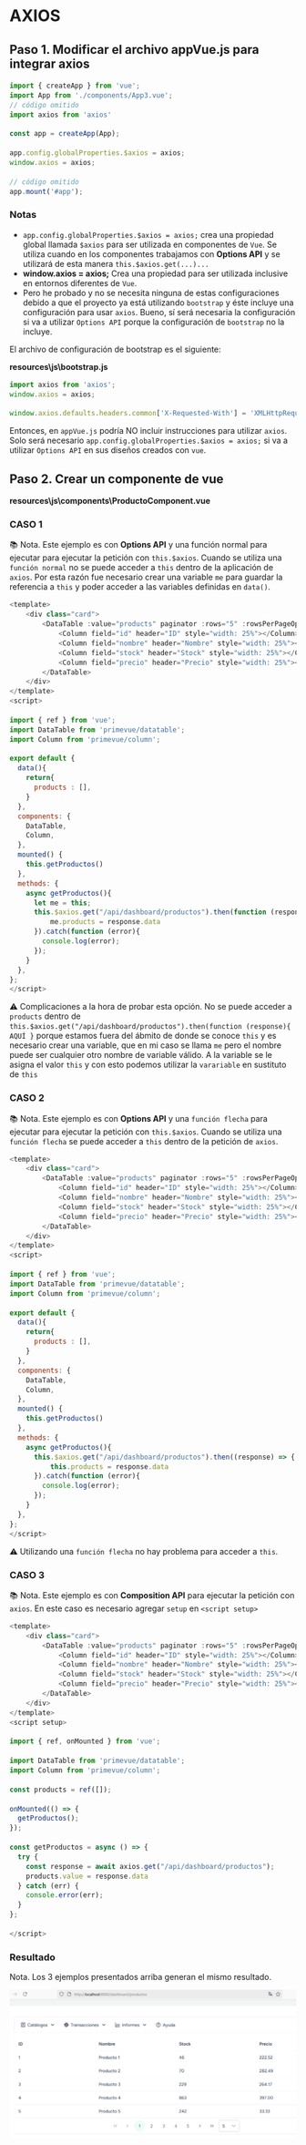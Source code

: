 # AXIOS

## Paso 1. Modificar el archivo appVue.js para integrar axios

```javascript
import { createApp } from 'vue';
import App from './components/App3.vue';
// código omitido
import axios from 'axios'

const app = createApp(App);

app.config.globalProperties.$axios = axios;
window.axios = axios;

// código omitido
app.mount('#app');
```
### Notas
* `app.config.globalProperties.$axios = axios;` crea una propiedad global llamada `$axios` para ser utilizada en componentes de `Vue`. Se utiliza cuando en los componentes trabajamos con **Options API** y se utilizará de esta manera `this.$axios.get(...)...`  
* **window.axios = axios;** Crea una propiedad para ser utilizada inclusive en entornos diferentes de `Vue`.  
* Pero he probado y no se necesita ninguna de estas configuraciones debido a que el proyecto ya está utilizando `bootstrap` y éste incluye una configuración para usar `axios`. Bueno, sí será necesaria la configuración si va a utilizar `Options API` porque la configuración de `bootstrap` no la incluye.    

El archivo de configuración de bootstrap es el siguiente:  

**resources\js\bootstrap.js**  

```javascript
import axios from 'axios';
window.axios = axios;

window.axios.defaults.headers.common['X-Requested-With'] = 'XMLHttpRequest';
```
Entonces, en `appVue.js` podría NO incluir instrucciones para utilizar `axios`. Solo será necesario `app.config.globalProperties.$axios = axios;` si va a utilizar `Options API` en sus diseños creados con `vue`.  

## Paso 2. Crear un componente de vue

**resources\js\components\ProductoComponent.vue**  

### CASO 1  
:books: Nota. Este ejemplo es con **Options API** y una función normal para ejecutar para ejecutar la petición con `this.$axios`. Cuando se utiliza una `función normal` no se puede acceder a `this` dentro de la aplicación de `axios`.  Por esta razón fue necesario crear una variable `me` para guardar la referencia a `this` y poder acceder a las variables definidas en `data()`.   

```javascript
<template>
    <div class="card">
        <DataTable :value="products" paginator :rows="5" :rowsPerPageOptions="[5, 10, 20, 50]" tableStyle="min-width: 50rem">
            <Column field="id" header="ID" style="width: 25%"></Column>
            <Column field="nombre" header="Nombre" style="width: 25%"></Column>
            <Column field="stock" header="Stock" style="width: 25%"></Column>
            <Column field="precio" header="Precio" style="width: 25%"></Column>
        </DataTable>
    </div>
</template>
<script>

import { ref } from 'vue';
import DataTable from 'primevue/datatable';
import Column from 'primevue/column';

export default {
  data(){
    return{
      products : [],
    }
  },
  components: {       
    DataTable,
    Column,  
  },
  mounted() {
    this.getProductos()
  },
  methods: {
    async getProductos(){
      let me = this;
      this.$axios.get("/api/dashboard/productos").then(function (response){
          me.products = response.data
      }).catch(function (error){
        console.log(error);
      });
    }
  },
};
</script>
```
:warning: Complicaciones a la hora de probar esta opción. No se puede acceder a `products` dentro de `this.$axios.get("/api/dashboard/productos").then(function (response){ AQUÍ }` porque estamos fuera del ábmito de donde se conoce `this` y es necesario crear una variable, que en mi caso se llama `me` pero el nombre puede ser cualquier otro nombre de variable válido. A la variable se le asigna el valor `this` y con esto podemos utilizar la `varariable` en sustituto de `this` 

### CASO 2  
:books: Nota. Este ejemplo es con **Options API** y una `función flecha` para ejecutar para ejecutar la petición con `this.$axios`. Cuando se utiliza una `función flecha` se puede acceder a `this` dentro de la petición de `axios`.   

```javascript
<template>
    <div class="card">
        <DataTable :value="products" paginator :rows="5" :rowsPerPageOptions="[5, 10, 20, 50]" tableStyle="min-width: 50rem">
            <Column field="id" header="ID" style="width: 25%"></Column>
            <Column field="nombre" header="Nombre" style="width: 25%"></Column>
            <Column field="stock" header="Stock" style="width: 25%"></Column>
            <Column field="precio" header="Precio" style="width: 25%"></Column>
        </DataTable>
    </div>
</template>
<script>

import { ref } from 'vue';
import DataTable from 'primevue/datatable';
import Column from 'primevue/column';

export default {
  data(){
    return{
      products : [],
    }
  },
  components: {       
    DataTable,
    Column,  
  },
  mounted() {
    this.getProductos()
  },
  methods: {
    async getProductos(){
      this.$axios.get("/api/dashboard/productos").then((response) => {
          this.products = response.data
      }).catch(function (error){
        console.log(error);
      });
    }
  },
};
</script>
```

:warning: Utilizando una `función flecha` no hay problema para acceder a `this`.

### CASO 3  
:books: Nota. Este ejemplo es con **Composition API** para ejecutar la petición con `axios`. En este caso es necesario agregar `setup` en `<script setup>`    

```javascript
<template>
    <div class="card">
        <DataTable :value="products" paginator :rows="5" :rowsPerPageOptions="[5, 10, 20, 50]" tableStyle="min-width: 50rem">
            <Column field="id" header="ID" style="width: 25%"></Column>
            <Column field="nombre" header="Nombre" style="width: 25%"></Column>
            <Column field="stock" header="Stock" style="width: 25%"></Column>
            <Column field="precio" header="Precio" style="width: 25%"></Column>
        </DataTable>
    </div>
</template>
<script setup>

import { ref, onMounted } from 'vue';

import DataTable from 'primevue/datatable';
import Column from 'primevue/column';

const products = ref([]);

onMounted(() => {
  getProductos();
});

const getProductos = async () => {
  try {
    const response = await axios.get("/api/dashboard/productos");
    products.value = response.data
  } catch (err) {
    console.error(err);
  }
};

</script>
```  

### Resultado

Nota. Los 3 ejemplos presentados arriba generan el mismo resultado.  

![image](./img/lista_productos.png)  